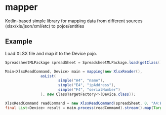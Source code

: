 # mapper

Kotlin-based simple library for mapping data from different sources (xlsx/xls/json/xml/etc) to pojos/entities

## Example 

Load XLSX file and map it to the Device pojo.

```java
SpreadsheetMLPackage spreadSheet = SpreadsheetMLPackage.load(getClass().getResourceAsStream("report.xlsx"));

Main<XlsxReadCommand, Device> main = mapping(new XlsxReader(),
                asList(
                        simple("A4", "name"),
                        simple("E4", "ipAddress"),
                        simple("F4", "serialNumber")
                ), new ClassTargetFactory<>(Device.class));

XlsxReadCommand readCommand = new XlsxReadCommand(spreadSheet, 0, "A4:H4", true);
final List<Device> result = main.process(readCommand).stream().map(Target::getContent).collect(Collectors.toList());
        
```
